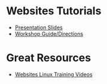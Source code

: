 # Websites Tutorials

- [Presentation Slides](https://drive.google.com/open?id=1EUIBIksNpo7J8b-lZ-QPbLv7cG3CRSY8nlTyrfZ_MvQ)
- [Workshop Guide/Directions](Workshop_Guide.md)

# Great Resources
- [Websites Linux Training Videos](https://www.lynda.com/)

